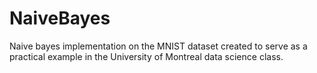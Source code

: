 # NaiveBayes

Naive bayes implementation on the MNIST dataset created to serve as a practical example in the University of Montreal data science class.
